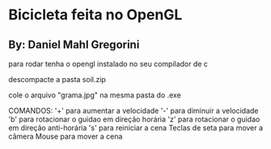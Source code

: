 # Bicicleta feita no OpenGL

## By: Daniel Mahl Gregorini

para rodar tenha o opengl instalado no seu compilador de c

descompacte a pasta soil.zip


cole o arquivo "grama.jpg" na mesma pasta do .exe

COMANDOS:
'+' para aumentar a velocidade
'-' para diminuir a velocidade
'b' para rotacionar o guidao em direção horária
'z' para rotacionar o guidao em direção anti-horária
's' para reiniciar a cena
Teclas de seta para mover a câmera
Mouse para mover a cena
